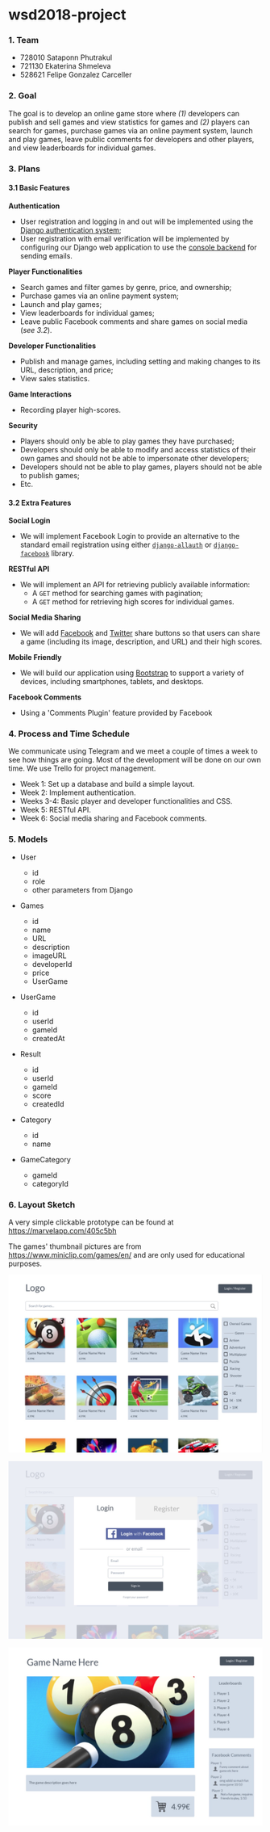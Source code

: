 # wsd2018-project

### 1. Team

* 728010 Sataponn Phutrakul
* 721130 Ekaterina Shmeleva
* 528621 Felipe Gonzalez Carceller


### 2. Goal

The goal is to develop an online game store where *(1)* developers can publish and sell games and view statistics for games and *(2)* players can search for games, purchase games via an online payment system, launch and play games, leave public comments for developers and other players, and view leaderboards for individual games.

### 3. Plans

#### 3.1 Basic Features

**Authentication**
* User registration and logging in and out will be implemented using the [Django authentication system](https://docs.djangoproject.com/en/2.1/topics/auth/);
* User registration with email verification will be implemented by configuring our Django web application to use the [console backend](https://docs.djangoproject.com/en/2.1/topics/email/#console-backend) for sending emails.

**Player Functionalities**
* Search games and filter games by genre, price, and ownership;
* Purchase games via an online payment system;
* Launch and play games;
* View leaderboards for individual games;
* Leave public Facebook comments and share games on social media (*see 3.2*).

**Developer Functionalities**
* Publish and manage games, including setting and making changes to its URL, description, and price;
* View sales statistics.

**Game Interactions**
* Recording player high-scores.

**Security**
* Players should only be able to play games they have purchased;
* Developers should only be able to modify and access statistics of their own games and should not be able to impersonate other developers;
* Developers should not be able to play games, players should not be able to publish games;
* Etc.

#### 3.2 Extra Features

**Social Login**
* We will implement Facebook Login to provide an alternative to the standard email registration using either [`django-allauth`](https://github.com/pennersr/django-allauth) or [`django-facebook`](https://github.com/tschellenbach/Django-facebook) library.

**RESTful API**
* We will implement an API for retrieving publicly available information:
  * A `GET` method for searching games with pagination;
  * A `GET` method for retrieving high scores for individual games.

**Social Media Sharing**
* We will add [Facebook](https://developers.facebook.com/docs/plugins/share-button/) and [Twitter](https://developer.twitter.com/en/docs/twitter-for-websites/tweet-button/overview.html) share buttons so that users can share a game (including its image, description, and URL) and their high scores.

**Mobile Friendly**
* We will build our application using [Bootstrap](https://getbootstrap.com/docs/3.3/) to support a variety of devices, including smartphones, tablets, and desktops.

**Facebook Comments**
* Using a 'Comments Plugin' feature provided by Facebook

### 4. Process and Time Schedule

We communicate using Telegram and we meet a couple of times a week to see how things are going. Most of the development will be done on our own time. We use Trello for project management.

* Week 1: Set up a database and build a simple layout.
* Week 2: Implement authentication.
* Weeks 3-4: Basic player and developer functionalities and CSS.
* Week 5: RESTful API.
* Week 6: Social media sharing and Facebook comments.

### 5. Models
* User
  * id
  * role
  * other parameters from Django


* Games
  * id
  * name
  * URL
  * description
  * imageURL
  * developerId
  * price
  * UserGame


* UserGame
  * id
  * userId
  * gameId
  * createdAt


* Result
  * id
  * userId
  * gameId
  * score
  * createdId


* Category
  * id
  * name


* GameCategory
  * gameId
  * categoryId

### 6. Layout Sketch

A very simple clickable prototype can be found at https://marvelapp.com/405c5bh

The games' thumbnail pictures are from https://www.miniclip.com/games/en/ and are only used for educational purposes.

![alt text](Screenshot1.jpg)

![alt text](Screenshot2.jpg)

![alt text](Screenshot3.jpg)
